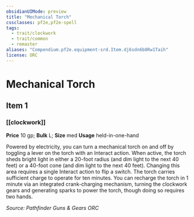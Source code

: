 ```yaml
---
obsidianUIMode: preview
title: "Mechanical Torch"
cssclasses: pf2e,pf2e-spell
tags:
  - trait/clockwork
  - trait/common
  - remaster
aliases: "Compendium.pf2e.equipment-srd.Item.dj6sdn6b8Rw1Taih"
license: ORC
---
```

# Mechanical Torch
## Item 1
### [[clockwork]]


**Price** 10 gp; 
**Bulk** L; **Size** med
**Usage** held-in-one-hand

Powered by electricity, you can turn a mechanical torch on and off by toggling a lever on the torch with an Interact action. When active, the torch sheds bright light in either a 20-foot radius (and dim light to the next 40 feet) or a 40-foot cone (and dim light to the next 40 feet). Changing this area requires a single Interact action to flip a switch. The torch carries sufficient charge to operate for ten minutes. You can recharge the torch in 1 minute via an integrated crank-charging mechanism, turning the clockwork gears and generating sparks to power the torch, though doing so requires two hands.

*Source: Pathfinder Guns & Gears*
*ORC*